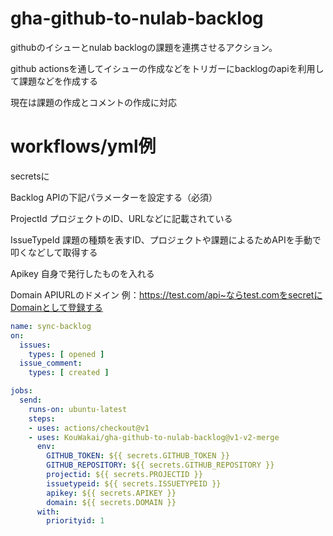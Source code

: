 # gha-github-to-nulab-backlog

githubのイシューとnulab backlogの課題を連携させるアクション。

github actionsを通してイシューの作成などをトリガーにbacklogのapiを利用して課題などを作成する

現在は課題の作成とコメントの作成に対応

# workflows/yml例

secretsに

Backlog APIの下記パラメーターを設定する（必須）

ProjectId プロジェクトのID、URLなどに記載されている

IssueTypeId 課題の種類を表すID、プロジェクトや課題によるためAPIを手動で叩くなどして取得する

Apikey 自身で発行したものを入れる

Domain APIURLのドメイン 例：https://test.com/api~ならtest.comをsecretにDomainとして登録する

```yml
name: sync-backlog
on:
  issues:
    types: [ opened ]
  issue_comment:
    types: [ created ]

jobs:
  send:
    runs-on: ubuntu-latest
    steps:
    - uses: actions/checkout@v1
    - uses: KouWakai/gha-github-to-nulab-backlog@v1-v2-merge
      env:
        GITHUB_TOKEN: ${{ secrets.GITHUB_TOKEN }}
        GITHUB_REPOSITORY: ${{ secrets.GITHUB_REPOSITORY }}
        projectid: ${{ secrets.PROJECTID }}
        issuetypeid: ${{ secrets.ISSUETYPEID }}
        apikey: ${{ secrets.APIKEY }}
        domain: ${{ secrets.DOMAIN }}
      with:
        priorityid: 1
```
